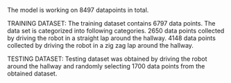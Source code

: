 The model is working on 8497 datapoints in total. 

TRAINING DATASET:
The training dataset contains 6797 data points. 
The data set is categorized into following categories. 
2650 data points collected by driving the robot in a straight lap around the hallway.
4148 data points collected by driving the robot in a zig zag lap around the hallway. 

TESTING DATASET:
Testing dataset was obtained by driving the robot around the hallway and randomly selecting 1700 data points from the obtained dataset. 
